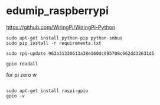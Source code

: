 
# edumip_raspberrypi


https://github.com/WiringPi/WiringPi-Python

```
sudo apt-get install python-pip python-smbus
sudo pip install -r requirements.txt 

sudo rpi-update 963a31330613a38e160dc98b708c662dd32631d5

gpio readall

```

for pi zero w
```

sudo apt-get install raspi-gpio
gpio -v

```
